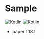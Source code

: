 # Sample

![Kotlin](https://img.shields.io/badge/java-17-ED8B00.svg?logo=java)
![Kotlin](https://img.shields.io/badge/kotlin-1.6.10-585DEF.svg?logo=kotlin)

* paper 1.18.1

